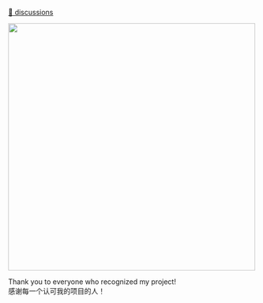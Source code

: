 [💬 discussions](https://github.com/bddjr/bddjr/discussions)

<img width="500" src="https://github.com/user-attachments/assets/b2261959-3049-436f-87a0-427717b7ef49" />

Thank you to everyone who recognized my project!  
感谢每一个认可我的项目的人！  
